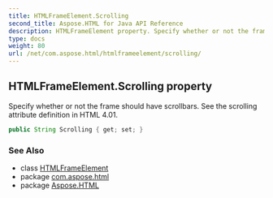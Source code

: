 ```yaml
---
title: HTMLFrameElement.Scrolling
second_title: Aspose.HTML for Java API Reference
description: HTMLFrameElement property. Specify whether or not the frame should have scrollbars. See the scrolling attribute definition in HTML 4.01
type: docs
weight: 80
url: /net/com.aspose.html/htmlframeelement/scrolling/
---
```

## HTMLFrameElement.Scrolling property

Specify whether or not the frame should have scrollbars. See the scrolling attribute definition in HTML 4.01.

```java
public String Scrolling { get; set; }
```

### See Also

* class [HTMLFrameElement](../)
* package [com.aspose.html](../../htmlframeelement/)
* package [Aspose.HTML](../../../)

